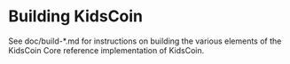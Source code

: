 Building KidsCoin
================

See doc/build-*.md for instructions on building the various
elements of the KidsCoin Core reference implementation of KidsCoin.
